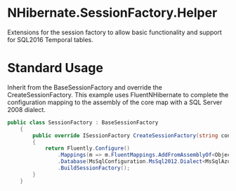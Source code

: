 # NHibernate.SessionFactory.Helper
Extensions for the session factory to allow basic functionality and support for SQL2016 Temporal tables.

# Standard Usage
Inherit from the BaseSessionFactory and override the CreateSessionFactory.  This example uses FluentNHibernate to complete the configuration mapping to the assembly of the core map with a SQL Server 2008 dialect.

```c#
public class SessionFactory : BaseSessionFactory
	{
		public override ISessionFactory CreateSessionFactory(string connectionStringKey)
		{
			return Fluently.Configure()
				.Mappings(m => m.FluentMappings.AddFromAssemblyOf<ObjectMap>())
				.Database(MsSqlConfiguration.MsSql2012.Dialect<MsSqlAzure2008Dialect>().ConnectionString(ConfigurationManager.ConnectionStrings[connectionStringKey].ConnectionString))
				.BuildSessionFactory();
		}
	}
```
